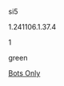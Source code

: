si5

1.241106.1.37.4

1

green

[Bots Only](https://www.lakeshorelearning.com/assets/html/do_not_visit.html)